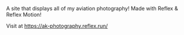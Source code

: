 
A site that displays all of my aviation photography! 
Made with Reflex & Reflex Motion!

Visit at https://ak-photography.reflex.run/
